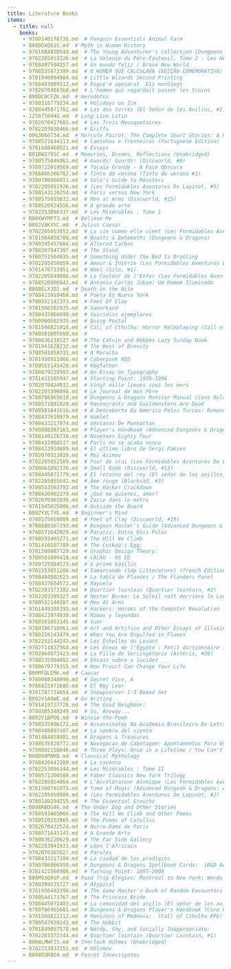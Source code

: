 ```yaml
---
title: Literature Books
items:
  - title: null
    books:
     - 9780140278736.md  # Penguin Essentials Animal Farm
     - B00DDXQ61S.md  # Myth in Human History
     - 9781984859549.md  # The Young Adventurer's Collection [Dungeons & Dragons 4-Book Boxed Set]
     - 9782205053326.md  # La Voleuse du Père-Fauteuil, Tome 2 : Les Heures Noires
     - 9788497594257.md  # Un mundo feliz / Brave New World
     - 9786555873399.md  # O HOMEM QUE CALCULAVA (EDIÇÃO COMEMORATIVA)
     - 9781940094984.md  # Little Wizards Second Printing
     - 9788483009512.md  # Digue'm agosarat. Els monòlegs
     - 9782070408368.md  # L'homme qui regardait passer les trains
     - B00DC8CFZK.md  # Herodotus
     - 9780316779234.md  # Holidays on Ice
     - 9788445071762.md  # Las dos torres (El Señor de los Anillos, #2)
     - 125075044X.md  # Long Live Latin
     - 9782070417681.md  # Les Trois Mousquetaires
     - 9782203030466.md  # Griffu
     - 0063066734.md  # Hercule Poirot: The Complete Short Stories: A Hercule Poirot Collection with Foreword by Charles Todd (Hercule Poirot Mysteries) (Unabridged)
     - 9788571644113.md  # Caminhos e fronteiras (Portuguese Edition)
     - 9781608460021.md  # Essays
     - B01BW37O5C.md  # Memories, Dreams, Reflections (Unabridged)
     - 9780575046061.md  # Guards! Guards! (Discworld, #8)
     - 9789722019569.md  # Tocaia Grande - A Face Obscura
     - 9788466306782.md  # Tinto de verano (Tinto de verano #1)
     - 9780786966011.md  # Volo's Guide to Monsters
     - 9782205051926.md  # (Les Formidables Aventures De Lapinot, #5)
     - 9780143120254.md  # Paris versus New York
     - 9780575055032.md  # Men at Arms (Discworld, #15)
     - 9788520924556.md  # A grande arte
     - 9782253096337.md  # Les Misérables : Tome I
     - B06XWYMP73.md  # Believe Me
     - B002V8KXYC.md  # Julius Caesar
     - 9782205053852.md  # La vie comme elle vient (Les Formidables Aventures De Lapinot, #8)
     - 9781984858788.md  # Beasts & Behemoths (Dungeons & Dragons)
     - 9780345457684.md  # Altered Carbon
     - 9780307947307.md  # The Stand
     - 9780751504835.md  # Something Under the Bed Is Drooling
     - 9782205050059.md  # Amour & Intérim (Les Formidables Aventures De Lapinot, #4)
     - 9781476733951.md  # Wool (Silo, #1)
     - 9782205049886.md  # La Couleur de l'Enfer (Les Formidables Aventures De Lapinot, #7)
     - 9788520906842.md  # Antonio Carlos Jobim: Um Homem Iluminado
     - B008ELXJD2.md  # Death on the Nile
     - 9788423919468.md  # Poeta En Nueva York
     - 9780552142373.md  # Feet Of Clay
     - 9781566562935.md  # Samarkand
     - 9788433966698.md  # Suicidios ejemplares
     - 9780060502935.md  # Going Postal
     - 9781568821818.md  # Call of Cthulhu: Horror Roleplaying (Call of Cthulhu RPG)
     - 9788501005588.md  # 
     - 9780836218527.md  # The Calvin and Hobbes Lazy Sunday Book
     - 9781941628232.md  # The Best of Brevity
     - 9788501058331.md  # A Muralha
     - 9781950911066.md  # Cyberpunk RED
     - 9780552145428.md  # Hogfather
     - 9780879239503.md  # An Essay on Typography
     - 9781421505947.md  # Starting Point: 1979-1996
     - 9782070424832.md  # Vingt mille lieues sous les mers
     - 9782203396098.md  # Le Journal de mon Père
     - 9780786965618.md  # Dungeons & Dragons Monster Manual (Core Rulebook, D&D Roleplaying Game)
     - 9780571081820.md  # Rosencrantz and Guildenstern Are Dead
     - 9788501041616.md  # A Descoberta Da America Pelos Turcos: Romancinho
     - 9788437610979.md  # Hamlet
     - 9788432217074.md  # Ventanas De Manhattan
     - 9780880387163.md  # Player's Handbook (Advanced Dungeons & Dragons, Stock #2101)
     - 9780140126716.md  # Nineteen Eighty Four
     - 9788433968517.md  # París no se acaba nunca
     - 9788433924889.md  # El último libro de Sergi Pàmies
     - 9782070313020.md  # Moi Asimov
     - 9782205052589.md  # Pour de vrai (Les Formidables Aventures De Lapinot, #6)
     - 9780061092176.md  # Small Gods (Discworld, #13)
     - 9788445071779.md  # El retorno del rey (El señor de los anillos, #3)
     - 9782205055641.md  # Âme rouge (Blacksad, #3)
     - 9780553563702.md  # The Hacker Crackdown
     - 9788420482279.md  # ¿Qué me quieres, amor?
     - 9782070361038.md  # Zazie dans le métro
     - 9781945025006.md  # Outside the Board
     - B08ZYXLTYG.md  # Beginner's Mind
     - 9780575059009.md  # Feet of Clay (Discworld, #19)
     - 9780880387293.md  # Dungeon Master's Guide (Advanced Dungeons & Dragons, Stock #2100)
     - 9788571642829.md  # Paratii: Entre Dois Polos
     - 9780593465271.md  # The Hill We Climb
     - 9781416507789.md  # The Cuckoo's Egg:
     - 9781568987729.md  # Graphic Design Theory:
     - 9788501009418.md  # CACAU - 05 ED
     - 9789725684573.md  # o primo basilio
     - 9782253051206.md  # Samarcande (ldp Litterature) (french Edition)
     - 9788484502623.md  # La tabla de Flandes / The Flanders Panel
     - 9788437604572.md  # Rayuela
     - 9782203372382.md  # Quartier lointain (Quartier lointain, #2)
     - 9782203399327.md  # Nestor Burma: Le Soleil naît derrière le Louvre
     - 9780552140287.md  # Men At Arms
     - 9781449388393.md  # Hackers: Heroes of the Computer Revolution
     - 9788423974030.md  # Rimas y leyendas
     - 9788501053145.md  # Suor
     - 9780786718061.md  # Art and Artifice and Other Essays of Illusion
     - 9780316143479.md  # When You Are Engulfed in Flames
     - 9782253144243.md  # Les Échelles du Levant
     - 9782711837564.md  # Les Dieux de l'Egypte : Petit dictionnaire illustré
     - 9782864973423.md  # La Fille de Vercingétorix (Astérix, #38)
     - 9788535904802.md  # Ensaio sobre a lucidez
     - 9780679779155.md  # How Proust Can Change Your Life
     - B00MFQLERK.md  # Caesar
     - 9780008348090.md  # Secret Vice, A
     - 9788423972685.md  # El Rey Lear
     - 9781787734654.md  # Snowpiercer 1-3 Boxed Set
     - B002V1A0WE.md  # On Writing
     - 9781419727726.md  # The Good Neighbor:
     - 9780385348249.md  # So, Anyway...
     - B002V1BPOQ.md  # Winnie-the-Pooh
     - 9788535906172.md  # Assassinatos Na Academia Brasileira De Letras
     - 9788408093107.md  # La sombra del viento
     - 9781984858801.md  # Dragons & Treasures
     - 9788535920772.md  # Navegacao de Cabotagem: Apontamentos Para Um Livro de Memorias Que Jamais Escreverei
     - 9780802150646.md  # Three Plays: Once in a Lifetime / You Can't Take it With You / The Man Who Came to Dinner
     - B00D99PNKQ.md  # Classical Mythology
     - 9788420442280.md  # La caverna
     - 9782253096344.md  # Les Misérables : Tome II
     - 9780571200580.md  # Faber Classics New York Trilogy
     - 9782205054064.md  # L'Accélérateur Atomique (Les Formidables Aventures De Lapinot, #9)
     - 9781560761075.md  # Tome of Magic (Advanced Dungeon & Dragons: Accessory Rulebook)
     - 9782205050080.md  # (Les Formidables Aventures De Lapinot, #2)
     - 9780140294255.md  # The Essential Groucho
     - B008RBDG46.md  # The Under Dog and Other Stories
     - 9780593465066.md  # The Hill We Climb and Other Poems
     - 9780520253865.md  # The Poems of Catullus
     - 9782070422524.md  # Notre-Dame de Paris
     - 9788571641143.md  # A Grande Arte
     - 9780836220629.md  # The Far Side Gallery
     - 9782253041931.md  # Léon l'Africain
     - 9782070367627.md  # Paroles
     - 9788432217104.md  # La ciudad de los prodigios
     - 9780786966950.md  # Dungeons & Dragons Spellbook Cards:  (D&D Accessory)
     - 9781421560908.md  # Turning Point: 1997-2008
     - B08M93Q9SP.md  # Road Trip Elegies: Montreal to New York: Words + Music | Vol. 9
     - 9780399535727.md  # Atypical
     - 9781956403398.md  # The Game Master's Book of Random Encounters (Special Edition)
     - 9780544173767.md  # The Princess Bride
     - 9788445071403.md  # La comunidad del anillo (El señor de los anillos, #1)
     - 9780786965601.md  # Dungeons & Dragons Player's Handbook (Core Rulebook, D&D Roleplaying Game)
     - 9781568822112.md  # Mansions of Madness:  (Call of Cthulhu RPG)
     - 9780547928241.md  # The Hobbit
     - 9781849057578.md  # Nerdy, Shy, and Socially Inappropriate:
     - 9782203372344.md  # Quartier lointain (Quartier Lointain, #1)
     - B06WLMWF2S.md  # Sherlock Holmes (Unabridged)
     - 9782253933151.md  # Oblomov
     - B008EUR8O4.md  # Poirot Investigates
---
```


